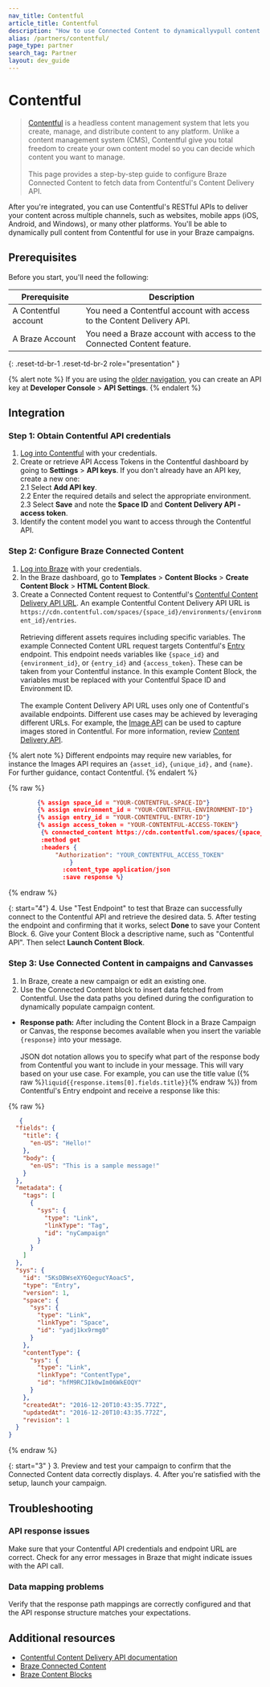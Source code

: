 ```yaml
---
nav_title: Contentful
article_title: Contentful
description: "How to use Connected Content to dynamicallyvpull content from Contentful into your Braze campaigns."
alias: /partners/contentful/
page_type: partner
search_tag: Partner
layout: dev_guide
---
```


# Contentful

>[Contentful](https://www.contentful.com/) is a headless content management system that lets you create, manage, and distribute content to any platform. Unlike a content management system (CMS), Contentful give you total freedom to create your own content model so you can decide which content you want to manage.<br><br>This page provides a step-by-step guide to configure Braze Connected Content to fetch data from Contentful's Content Delivery API. 

After you're integrated, you can use Contentful's RESTful APIs to deliver your content across multiple channels, such as websites, mobile apps (iOS, Android, and Windows), or many other platforms. You'll be able to dynamically pull content from Contentful for use in your Braze campaigns.

## Prerequisites

Before you start, you'll need the following:

| Prerequisite          | Description                        |
|-----------------------|------------------------------------|
| A Contentful account | You need a Contentful account with access to the Content Delivery API. |
| A Braze Account | You need a Braze account with access to the Connected Content feature. |
{: .reset-td-br-1 .reset-td-br-2 role="presentation" }

{% alert note %}
If you are using the [older navigation]({{site.baseurl}}/navigation/), you can create an API key at **Developer Console** > **API Settings**.
{% endalert %}

## Integration

### Step 1: Obtain Contentful API credentials

1. [Log into Contentful](https://app.contentful.com/login) with your credentials.
2. Create or retrieve API Access Tokens in the Contentful dashboard by going to **Settings** > **API keys**. If you don't already have an API key, create a new one:<br>2.1 Select **Add API key**.<br>2.2 Enter the required details and select the appropriate environment.<br>2.3 Select **Save** and note the **Space ID** and **Content Delivery API - access token**.
3. Identify the content model you want to access through the Contentful API.

### Step 2: Configure Braze Connected Content

1. [Log into Braze](https://dashboard.braze.com/sign_in) with your credentials.
2. In the Braze dashboard, go to **Templates** > **Content Blocks** > **Create Content Block** > **HTML Content Block**.
3. Create a Connected Content request to Contentful's [Contentful Content Delivery API URL](https://www.contentful.com/developers/docs/references/content-delivery-api/#/reference/links). An example Contentful Content Delivery API URL is ```https://cdn.contentful.com/spaces/{space_id}/environments/{environment_id}/entries```.<br><br> Retrieving different assets requires including specific variables. The example Connected Content URL request targets Contentful's [Entry](https://www.contentful.com/developers/docs/references/content-delivery-api/#/reference/entries/entry/get-a-single-entry/console) endpoint. This endpoint needs variables like `{space_id}` and `{environment_id}`, or `{entry_id}` and `{access_token}`. These can be taken from your Contentful instance. In this example Content Block, the variables must be replaced with your Contentful Space ID and Environment ID.<br><br>The example Content Delivery API URL uses only one of Contentful's available endpoints. Different use cases may be achieved by leveraging different URLs. For example, the [Image API](https://www.contentful.com/developers/docs/references/images-api/) can be used to capture images stored in Contentful. For more information, review [Content Delivery API](https://www.contentful.com/developers/docs/references/content-delivery-api/).

{% alert note %}
Different endpoints may require new variables, for instance the Images API requires an `{asset_id}`, `{unique_id},` and `{name}`. For further guidance, contact Contentful.
{% endalert %}

{% raw %}
```json
        {% assign space_id = "YOUR-CONTENTFUL-SPACE-ID"}
        {% assign environment_id = "YOUR-CONTENTFUL-ENVIRONMENT-ID"}
        {% assign entry_id = "YOUR-CONTENTFUL-ENTRY-ID"}
        {% assign access_token = "YOUR-CONTENTFUL-ACCESS-TOKEN"}
         {% connected_content https://cdn.contentful.com/spaces/{space_id}/environments/{environment_id}/entries/{entry_id}?access_token={access_token}
         :method get
         :headers {
             "Authorization": "YOUR_CONTENTFUL_ACCESS_TOKEN"
                 }
               :content_type application/json
               :save response %}
```
{% endraw %}

{: start="4"}
4. Use "Test Endpoint" to test that Braze can successfully connect to the Contentful API and retrieve the desired data.
5. After testing the endpoint and confirming that it works, select **Done** to save your Content Block.
6. Give your Content Block a descriptive name, such as "Contentful API". Then select **Launch Content Block**.

### Step 3: Use Connected Content in campaigns and Canvasses

1. In Braze, create a new campaign or edit an existing one.
2. Use the Connected Content block to insert data fetched from Contentful. Use the data paths you defined during the configuration to dynamically populate campaign content.
- **Response path:** After including the Content Block in a Braze Campaign or Canvas, the response becomes available when you insert the variable `{response}` into your message.<br><br>JSON dot notation allows you to specify what part of the response body from Contentful you want to include in your message. This will vary based on your use case. For example, you can use the title value ({% raw %}```liquid{{response.items[0].fields.title}}```{% endraw %}) from Contentful's Entry endpoint and receive a response like this:

{% raw %}
```json
   {
  "fields": {
    "title": {
      "en-US": "Hello!"
    },
    "body": {
      "en-US": "This is a sample message!"
    }
  },
  "metadata": {
    "tags": [
      {
        "sys": {
          "type": "Link",
          "linkType": "Tag",
          "id": "nyCampaign"
        }
      }
    ]
  },
  "sys": {
    "id": "5KsDBWseXY6QegucYAoacS",
    "type": "Entry",
    "version": 1,
    "space": {
      "sys": {
        "type": "Link",
        "linkType": "Space",
        "id": "yadj1kx9rmg0"
      }
    },
    "contentType": {
      "sys": {
        "type": "Link",
        "linkType": "ContentType",
        "id": "hfM9RCJIk0wIm06WkEOQY"
      }
    },
    "createdAt": "2016-12-20T10:43:35.772Z",
    "updatedAt": "2016-12-20T10:43:35.772Z",
    "revision": 1
  }
}
```
{% endraw %}

{: start="3" }
3. Preview and test your campaign to confirm that the Connected Content data correctly displays.
4. After you're satisfied with the setup, launch your campaign.

## Troubleshooting

### API response issues

Make sure that your Contentful API credentials and endpoint URL are correct. Check for any error messages in Braze that might indicate issues with the API call.

### Data mapping problems

Verify that the response path mappings are correctly configured and that the API response structure matches your expectations.

## Additional resources

- [Contentful Content Delivery API documentation](https://www.contentful.com/developers/docs/references/content-delivery-api/)
- [Braze Connected Content]({{site.baseurl}}/user_guide/personalization_and_dynamic_content/connected_content/)
- [Braze Content Blocks]({{site.baseurl}}/user_guide/engagement_tools/templates_and_media/content_blocks/)